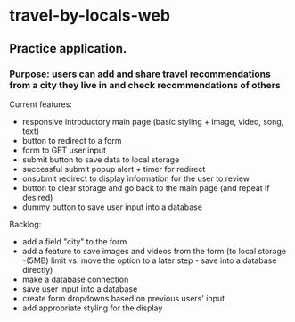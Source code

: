 # travel-by-locals-web
## Practice application. 
### Purpose: users can add and share travel recommendations from a city they live in and check recommendations of others
Current features:
- responsive introductory main page (basic styling + image, video, song, text)
- button to redirect to a form
- form to GET user input
- submit button to save data to local storage
- successful submit popup alert + timer for redirect 
- onsubmit redirect to display information for the user to review
- button to clear storage and go back to the main page (and repeat if desired)
- dummy button to save user input into a database

Backlog:
- add a field "city" to the form
- add a feature to save images and videos from the form (to local storage -(5MB) limit vs. move the option to a later step - save into a database directly)
- make a database connection
- save user input into a database
- create form dropdowns based on previous users' input
- add appropriate styling for the display
